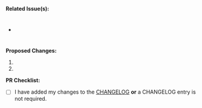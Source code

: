 **Related Issue(s):** 

- #


**Proposed Changes:**

1. 
2. 

**PR Checklist:**

- [ ] I have added my changes to the [CHANGELOG](https://github.com/Element84/filmdrop-ui/blob/main/CHANGELOG.md) **or** a CHANGELOG entry is not required.
